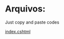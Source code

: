 # Arquivos:
Just copy and paste codes

<a href="https://github.com/fullcup2019/quick_text/blob/main/index%20(coment%C3%A1rios).cshtml">
  index.cshtml
</a>

